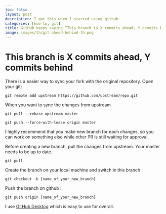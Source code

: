```yaml
---
toc: false
layout: post
description: I got this when I started using github.
categories: [how-to, git]
title: GitHub keeps saying “This branch is X commits ahead, Y commits behind”
image: images/th/git-ahead-behind-th.png
---
```

# This branch is X commits ahead, Y commits behind

There is a easier way to sync your fork with the original repository. Open your git:

```git
git remote add upstream https://github.com/upstream/repo.git
```

When you want to sync the changes from upstream

```git
git pull --rebase upstream master
```

```git
git push --force-with-lease origin master
```

I highly recommend that you make new branch for each changes, so you can work on something else while other PR is still waiting for approval. 

Before creating a new branch, pull the changes from upstream. Your master needs to be up to date.
```git
git pull
```

Create the branch on your local machine and switch in this branch :
```git
git checkout -b [name_of_your_new_branch]
```

Push the branch on github :
```git
git push origin [name_of_your_new_branch]
```

I use [GitHub Desktop](https://desktop.github.com/) which is easy to use for overall.